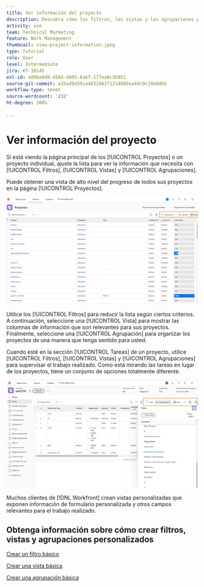 ```yaml
---
title: Ver información del proyecto
description: Descubra cómo los filtros, las vistas y las agrupaciones pueden hacer que la información del proyecto sea fácilmente visible para ayudarle a administrar los proyectos.
activity: use
team: Technical Marketing
feature: Work Management
thumbnail: view-project-information.jpeg
type: Tutorial
role: User
level: Intermediate
jira: KT-10145
exl-id: e89be0d0-4584-4985-8a6f-177ea6c5b951
source-git-commit: a25a49e59ca483246271214886ea4dc9c10e8d66
workflow-type: tm+mt
source-wordcount: '232'
ht-degree: 100%

---
```


# Ver información del proyecto

Si está viendo la página principal de los [!UICONTROL Proyectos] o un proyecto individual, ajuste la lista para ver la información que necesita con [!UICONTROL Filtros], [!UICONTROL Vistas] y [!UICONTROL Agrupaciones].

Puede obtener una vista de alto nivel del progreso de todos sus proyectos en la página [!UICONTROL Proyectos].

![Página de proyecto con filtros mostrados](assets/planner-fund-project-page-fvg-copy.png)

Utilice los [!UICONTROL Filtros] para reducir la lista según ciertos criterios. A continuación, seleccione una [!UICONTROL Vista] para mostrar las columnas de información que son relevantes para sus proyectos. Finalmente, seleccione una [!UICONTROL Agrupación] para organizar los proyectos de una manera que tenga sentido para usted.

Cuando esté en la sección [!UICONTROL Tareas] de un proyecto, utilice [!UICONTROL Filtros], [!UICONTROL Vistas] y [!UICONTROL Agrupaciones] para supervisar el trabajo realizado. Como está mirando las tareas en lugar de los proyectos, tiene un conjunto de opciones totalmente diferente.

![Se muestra una lista de tareas de proyecto con vistas](assets/planner-fund-task-list-fvg.png)

Muchos clientes de [!DNL Workfront] crean vistas personalizadas que exponen información de formulario personalizada y otros campos relevantes para el trabajo realizado.

## Obtenga información sobre cómo crear filtros, vistas y agrupaciones personalizados

[Crear un filtro básico](https://experienceleague.adobe.com/docs/workfront-learn/tutorials-workfront/reporting/basic-reporting/create-a-basic-filter.html?lang=es)

[Crear una vista básica](https://experienceleague.adobe.com/docs/workfront-learn/tutorials-workfront/reporting/basic-reporting/create-a-basic-view.html?lang=es)

[Crear una agrupación básica](https://experienceleague.adobe.com/docs/workfront-learn/tutorials-workfront/reporting/basic-reporting/create-a-basic-grouping.html?lang=es)
